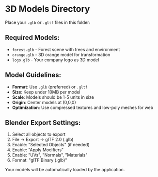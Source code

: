 # 3D Models Directory

Place your `.glb` or `.gltf` files in this folder:

## Required Models:

- `forest.glb` - Forest scene with trees and environment
- `orange.glb` - 3D orange model for transformation
- `logo.glb` - Your company logo as 3D model

## Model Guidelines:

- **Format**: Use `.glb` (preferred) or `.gltf`
- **Size**: Keep under 10MB per model
- **Scale**: Models should be 1-5 units in size
- **Origin**: Center models at (0,0,0)
- **Optimization**: Use compressed textures and low-poly meshes for web

## Blender Export Settings:

1. Select all objects to export
2. File → Export → glTF 2.0 (.glb)
3. Enable: "Selected Objects" (if needed)
4. Enable: "Apply Modifiers"
5. Enable: "UVs", "Normals", "Materials"
6. Format: "glTF Binary (.glb)"

Your models will be automatically loaded by the application.
